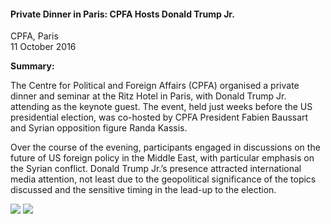 <h4>Private Dinner in Paris: CPFA Hosts Donald Trump Jr.</h4>

CPFA, Paris  
11 October 2016

<b>Summary:</b>

The Centre for Political and Foreign Affairs (CPFA) organised a private dinner and seminar at the Ritz Hotel in Paris, with Donald Trump Jr. attending as the keynote guest. The event, held just weeks before the US presidential election, was co-hosted by CPFA President Fabien Baussart and Syrian opposition figure Randa Kassis.

Over the course of the evening, participants engaged in discussions on the future of US foreign policy in the Middle East, with particular emphasis on the Syrian conflict. Donald Trump Jr.’s presence attracted international media attention, not least due to the geopolitical significance of the topics discussed and the sensitive timing in the lead-up to the election.


![](67.jpeg)
![](68.JPG)
<p></p>

